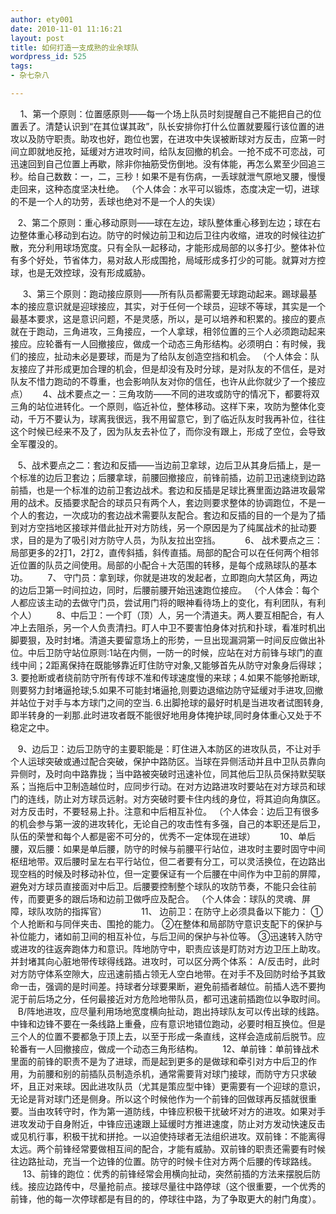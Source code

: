 ```yaml
---
author: ety001
date: 2010-11-01 11:16:21
layout: post
title: 如何打造一支成熟的业余球队
wordpress_id: 525
tags:
- 杂七杂八

---
```


    1、第一个原则：位置感原则——每一个场上队员时刻提醒自己不能把自己的位置丢了。清楚认识到“在其位谋其政”，队长安排你打什么位置就要履行该位置的进攻以及防守职责。助攻也好，跑位也罢，在进攻中失误被断球对方反击，应第一时间立即就地反抢，延缓对方进攻时间，给队友回撤的机会。一抢不成不可恋战，可迅速回到自己位置上再歇，除非你抽筋受伤倒地。没有体能，再怎么累至少回追三秒。给自己数数：一，二，三秒！如果不是有伤病，一丢球就泄气原地叉腰，慢慢走回来，这种态度坚决杜绝。
（个人体会：水平可以锻炼，态度决定一切，进球的不是一个人的功劳，丢球也绝对不是一个人的失误）

   2、第二个原则：重心移动原则——球在左边，球队整体重心移到左边；球在右边整体重心移动到右边。防守的时候边前卫和边后卫往内收缩，进攻的时候往边扩散，充分利用球场宽度。只有全队一起移动，才能形成局部的以多打少。整体补位有多个好处，节省体力，易对敌人形成围抢，局域形成多打少的可能。就算对方控球，也是无效控球，没有形成威胁。

 
   3、第三个原则：跑动接应原则——所有队员都需要无球跑动起来。踢球最基本的接应意识就是迎球接应，其实，对于任何一个球员，迎球不等球，其实是一个最基本要求，这是意识问题，不是灵感，所以，是可以培养和积累的。接应的要点就在于跑动，三角进攻，三角接应，一个人拿球，相邻位置的三个人必须跑动起来接应。应轮番有一人回撤接应，做成一个动态三角形结构。必须明白：有时候，我们的接应，扯动未必是要球，而是为了给队友创造空挡和机会。
（个人体会：队友接应了并形成更加合理的机会，但是却没有及时分球，是对队友的不信任，是对队友不惜力跑动的不尊重，也会影响队友对你的信任，也许从此你就少了一个接应点）
 
   4、战术要点之一：三角攻防——不同的进攻或防守的情况下，都要将双三角的站位进转化。一个原则，临近补位，整体移动。这样下来，攻防为整体化变动，千万不要认为，球离我很远，我不用留意它，到了临近队友时我再补位，往往这个时候已经来不及了，因为队友去补位了，而你没有跟上，形成了空位，会导致全军覆没的。

   5、战术要点之二：套边和反插——当边前卫拿球，边后卫从其身后插上，是一个标准的边后卫套边；后腰拿球，前腰回撤接应，前锋前插，边前卫迅速绕到边路前插，也是一个标准的边前卫套边战术。套边和反插是足球比赛里面边路进攻最常用的战术。反插要求配合的球员只有两个人，套边则要求整体的协调跑位，不是一个人的套边，一次成功的套边战术需要队友配合。套边和反插的目的一个是为了插到对方空挡地区接球并借此扯开对方防线，另一个原因是为了纯属战术的扯动要求，目的是为了吸引对方防守人员，为队友拉出空挡。
     
   6、 战术要点之三：局部更多的2打1，2打2，直传斜插，斜传直插。局部的配合可以在任何两个相邻近位置的队员之间使用。局部的小配合＋大范围的转移，是每个成熟球队的基本功。
   
   7、 守门员：拿到球，你就是进攻的发起者，立即跑向大禁区角，两边的边后卫第一时间拉边，同时，后腰前腰开始迅速跑位接应。
（个人体会：每个人都应该主动的去做守门员，尝试用门将的眼神看待场上的变化，有利团队，有利个人）    
   8、中后卫：一个盯（顶）人，另一个清道夫。两人要互相配合，有人冲上去阻杀，另一个人负责清扫。盯人中卫不要害怕身体对抗和扑球，看准时机出脚要狠，及时封堵。清道夫要留意场上的形势，一旦出现漏洞第一时间反应做出补位。中后卫防守站位原则:1站在内侧，一防一的时候，应站在对方前锋与球门的直线中间；2距离保持在既能够靠近盯住防守对象,又能够首先从防守对象身后得球；3. 要抢断或者绕前防守所有传球不准和传球速度慢的来球；4.如果不能够抢断球,则要努力封堵逼抢球;5.如果不可能封堵逼抢,则要边退缩边防守延缓对手进攻,回撤并站位于对手与本方球门之间的空当. 6.出脚抢球的最好时机是当进攻者试图转身,即半转身的一刹那.此时进攻者既不能很好地用身体掩护球,同时身体重心又处于不稳定之中。

   9、边后卫：边后卫防守的主要职能是：盯住进入本防区的进攻队员，不让对手个人运球突破或通过配合突破，保护中路防区。当球在异侧活动并且中卫队员靠向异侧时，及时向中路靠拢；当中路被突破时迅速补位，同其他后卫队员保持默契联系；当拖后中卫制造越位时，应同步行动。在对方边路进攻时要站在对方球员和球门的连线，防止对方球员远射。对方突破时要卡住内线的身位，将其迫向角旗区。对方反击时，不要轻易上扑。注意和中后相互补位。
（个人体会：边后卫有很多的机会参与第一波的进攻转化，无论自己的攻击性有多强，自己的本职还是后卫，队伍的荣誉和每个人都是密不可分的，优秀不一定体现在进球）      
   10、单后腰，双后腰：如果是单后腰，防守的时候与前腰平行站位，进攻时主要时固守中间枢纽地带。双后腰时呈左右平行站位，但二者要有分工，可以灵活换位，在边路出现空档的时候及时移动补位，但一定要保证有一个后腰在中间作为中卫前的屏障，避免对方球员直接面对中后卫。后腰要控制整个球队的攻防节奏，不能只会往前传，而要更多的跟后场和边前卫做呼应及配合。
（个人体会：球队的灵魂、屏障，球队攻防的指挥官）    
      
   11、 边前卫：在防守上必须具备以下能力： ①个人抢断和与同伴夹击、围抢的能力。 ②在整体和局部防守意识支配下的保护与补位能力，诸如前卫间的相互补位，与后卫间的保护与补位等。 ③迅速转入防守或进攻的往返奔跑体力和意识。阵地防守中，职责应该是盯防对方边卫压上助攻。并封堵其向心脏地带传球得线路。进攻时，可以区分两个体系： A/反击时，此时对方防守体系空隙大，应迅速前插占领无人空白地带。在对手不及回防时给予其致命一击，强调的是时间差。持球者分球要果断，避免前插者越位。前插人选不要拘泥于前后场之分，任何最接近对方危险地带队员，都可迅速前插跑位以争取时间。
   B/阵地进攻，应尽量利用场地宽度横向扯动，跑出持球队友可以传出球的线路。中锋和边锋不要在一条线路上重叠，应有意识地错位跑动，必要时相互换位。但是三个人的位置不要都急于顶上去，以至于形成一条直线，这样会造成前后脱节。应轮番有一人回撤接应，做成一个动态三角形结构。
 
 
   12、单前锋：单前锋战术里面的前锋的职责不是为了进球，而是起到更多的是做球和牵引对方中后卫的作用，为前腰和别的前插队员制造杀机，通常需要背对球门接球，而防守方只求破坏，且正对来球。因此进攻队员（尤其是策应型中锋）更需要有一个迎球的意识，无论是背对球门还是侧身。所以这个时候他作为一个前锋的回做球再反插就很重要。当由攻转守时，作为第一道防线，中锋应积极干扰破坏对方的进攻。如果对手进攻发动于自身附近，中锋应迅速跟上延缓时方推进速度，防止对方发动快速反击或见机行事，积极干扰和拼抢。一以迫使持球者无法组织进攻。双前锋：不能离得太远。两个前锋经常要做相互间的配合，才能有威胁。双前锋的职责还需要有时候往边路扯动，充当一个边锋的位置。防守的时候卡住对方两个后腰的传球路线。
   
   13、前锋的跑位：优秀的前锋经常会用横向扯动，突然前插的方法来摆脱后防线。接应边路传中，尽量抢前点。接球尽量往中路停球（这个很重要，一个优秀的前锋，他的每一次停球都是有目的的，停球往中路，为了争取更大的射门角度）。

